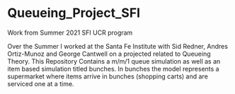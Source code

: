 # Queueing_Project_SFI
Work from Summer 2021 SFI UCR program 


Over the Summer I worked at the Santa Fe Institute with Sid Redner, Andres Ortiz-Munoz and George Cantwell on a projected related to Queueing Theory.
This Repository Contains a m/m/1 queue simulation as well as an item based simulation titled bunches.
In bunches the model represents a supermarket where items arrive in bunches (shopping carts) and are serviced one at a time. 
